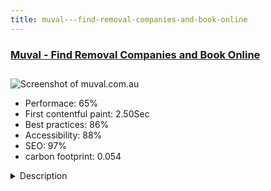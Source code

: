 ```yaml
---
title: muval---find-removal-companies-and-book-online
---
```


<div style="height: 3rem">
  <a href="https://www.muval.com.au"><h3>Muval - Find Removal Companies and Book Online</h3></a>
</div>
<img loading="lazy" src="/images/thumbs/muval.com.au.jpg" alt="Screenshot of muval.com.au" />
<ul>
  <li>Performace: 65%</li>
  <li>
    First contentful paint:
    2.50Sec
  </li>
  <li>Best practices: 86%</li>
  <li>Accessibility: 88%</li>
  <li>SEO: 97%</li>
  <li>carbon footprint: 0.054</li>
</ul>
<details>
  <summary>Description</summary>
  <p>Muval is an innovative startup based in Australia that aims to increase the efficiency of moving interstate with a professional company. Through this website, customers can enter their start and end locations to find a truck that is travelling in the same direction, matched to similar dates of what they request. This helps people find space in trucks at a fraction of the cost of what they would usually pay. 

By improving efficiency in this manner, companies who operate trucks can win more work, customers get better prices, and it helps to reduce carbon emissions.Muval proudly runs on Joomla and SEBLOD. It uses a lot of BeforeStore and AfterStore processing files to handle integrations with payment platforms like Stripe. We also use WebServices to make information available to our Muval Driver app which works alongside our Joomla and SEBLOD system. The matching algorithm for ensuring customers find relevant trips utilizes Google's routeboxer (https://github.com/bazo/route-boxer) to find overlaps between what the customer requests, and the truck trips that are stored in the database.

The site features a login section where companies can upload their trip information and pricing, as well as schedule their jobs and manage other public information about their company.

The site also takes a powerful and dynamic approach to search engine optimisation using all of the benefits of Joomla and SEBLOD. Using SEBLOD's dynamic list page capabilities, this site generates meaningful and relevant content pages that can target customers' specific search queries.</p>
</details>

